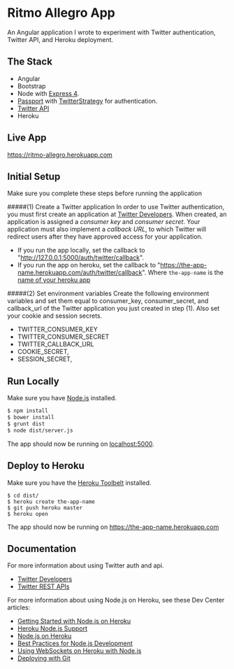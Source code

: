 # Ritmo Allegro App

An Angular application I wrote to experiment with Twitter authentication, Twitter API, and Heroku deployment.

## The Stack

- Angular
- Bootstrap
- Node with [Express 4](http://expressjs.com/).
- [Passport](http://passportjs.org/guide/) with [TwitterStrategy](http://passportjs.org/guide/twitter/) for authentication.
- [Twitter API](https://dev.twitter.com/rest/public)
- Heroku

## Live App

https://ritmo-allegro.herokuapp.com

## Initial Setup

Make sure you complete these steps before running the application

#####(1) Create a Twitter application
In order to use Twitter authentication, you must first create an application at [Twitter Developers](https://apps.twitter.com/). When created, an application is assigned a *consumer key* and *consumer secret*. Your application must also implement a *callback URL*, to which Twitter will redirect users after they have approved access for your application.
- If you run the app locally, set the callback to "http://127.0.0.1:5000/auth/twitter/callback".
- If you run the app on heroku, set the callback to "https://the-app-name.herokuapp.com/auth/twitter/callback". Where `the-app-name` is the [name of your heroku app](#deploy-to-heroku)

#####(2) Set environment variables
Create the following environment variables and set them equal to consumer_key, consumer_secret, and callback_url of the Twitter application you just created in step (1). Also set your cookie and session secrets.
- TWITTER_CONSUMER_KEY
- TWITTER_CONSUMER_SECRET
- TWITTER_CALLBACK_URL
- COOKIE_SECRET,
- SESSION_SECRET,


## Run Locally

Make sure you have [Node.js](http://nodejs.org/) installed.

```sh
$ npm install
$ bower install
$ grunt dist
$ node dist/server.js
```

The app should now be running on [localhost:5000](http://localhost:5000/).


## Deploy to Heroku

 Make sure you have the [Heroku Toolbelt](https://toolbelt.heroku.com/) installed.

```
$ cd dist/
$ heroku create the-app-name
$ git push heroku master
$ heroku open
```
The app should now be running on https://the-app-name.herokuapp.com

## Documentation

For more information about using Twitter auth and api.

- [Twitter Developers](https://apps.twitter.com/)
- [Twitter REST APIs](https://dev.twitter.com/rest/public)

For more information about using Node.js on Heroku, see these Dev Center articles:

- [Getting Started with Node.js on Heroku](https://devcenter.heroku.com/articles/getting-started-with-nodejs)
- [Heroku Node.js Support](https://devcenter.heroku.com/articles/nodejs-support)
- [Node.js on Heroku](https://devcenter.heroku.com/categories/nodejs)
- [Best Practices for Node.js Development](https://devcenter.heroku.com/articles/node-best-practices)
- [Using WebSockets on Heroku with Node.js](https://devcenter.heroku.com/articles/node-websockets)
- [Deploying with Git](https://devcenter.heroku.com/articles/git)
